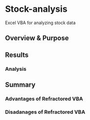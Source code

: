 # Stock-analysis
Excel VBA for analyzing stock data
## Overview & Purpose

## Results

### Analysis

## Summary

### Advantages of Refractored VBA
### Disadanages of Refractored VBA

